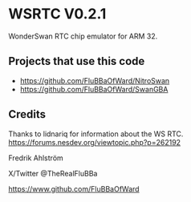 # WSRTC V0.2.1

WonderSwan RTC chip emulator for ARM 32.

## Projects that use this code

* <https://github.com/FluBBaOfWard/NitroSwan>
* <https://github.com/FluBBaOfWard/SwanGBA>

## Credits

Thanks to lidnariq for information about the WS RTC.
<https://forums.nesdev.org/viewtopic.php?p=262192>

Fredrik Ahlström

X/Twitter @TheRealFluBBa

<https://www.github.com/FluBBaOfWard>
